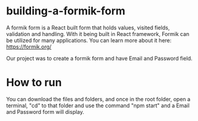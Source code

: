 # building-a-formik-form
 
 A formik form is a React built form that holds values, visited fields, validation and handling. With it being built in React framework, Formik can be utilized for many applications. You can learn more about it here: https://formik.org/
 
 Our project was to create a formik form and have Email and Password field.
 
 # How to run
 
 You can download the files and folders, and once in the root folder, open a terminal, "cd" to that folder and use the command "npm start" and a Email and Password form will display.
